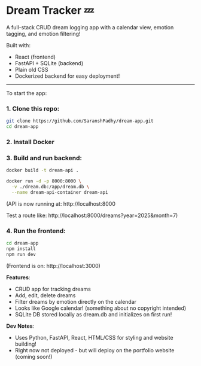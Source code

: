 # Dream Tracker 💤

A full-stack CRUD dream logging app with a calendar view, emotion tagging, and emotion filtering!

Built with:
- React (frontend)
- FastAPI + SQLite (backend)
- Plain old CSS
- Dockerized backend for easy deployment!

---

To start the app:

### 1. Clone this repo:

```bash
git clone https://github.com/SaranshPadhy/dream-app.git
cd dream-app
```

### 2. Install Docker

### 3. Build and run backend:

```bash
docker build -t dream-api .

docker run -d -p 8000:8000 \
  -v ./dream.db:/app/dream.db \
  --name dream-api-container dream-api
```

(API is now running at: http://localhost:8000  

Test a route like: http://localhost:8000/dreams?year=2025&month=7)

### 4. Run the frontend:

```bash
cd dream-app
npm install
npm run dev
```

(Frontend is on: http://localhost:3000)

**Features**:

- CRUD app for tracking dreams
- Add, edit, delete dreams
- Filter dreams by emotion directly on the calendar
- Looks like Google calendar! (something about no copyright intended)
- SQLite DB stored locally as dream.db and initializes on first run!

**Dev Notes**:

- Uses Python, FastAPI, React, HTML/CSS for styling and website building!
- Right now not deployed - but will deploy on the portfolio website (coming soon!)
